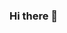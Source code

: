 ### Hi there 👋

<!--

![Snake animation](https://raw.githubusercontent.com/joaopedrojesus1/joaopedrojesus1/output/github-contribution-grid-snake-dark.svg)
**joaopedrojesus1/joaopedrojesus1** is a ✨ _special_ ✨ repository because its `README.md` (this file) appears on your GitHub profile.

Here are some ideas to get you started:

- 🔭 I’m currently working on ...
- 🌱 I’m currently learning ...
- 👯 I’m looking to collaborate on ...
- 🤔 I’m looking for help with ...
- 💬 Ask me about ...
- 📫 How to reach me: ...
- 😄 Pronouns: ...
- ⚡ Fun fact: ...
-->
